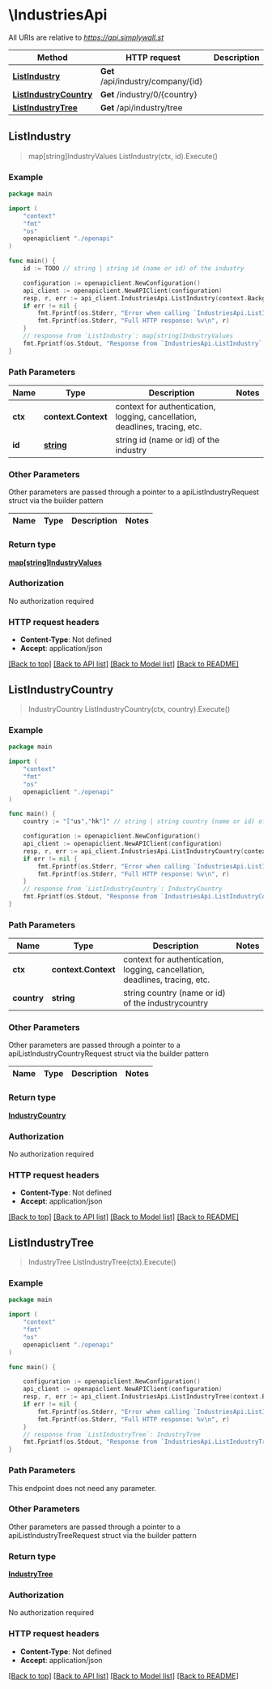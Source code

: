 # \IndustriesApi

All URIs are relative to *https://api.simplywall.st*

Method | HTTP request | Description
------------- | ------------- | -------------
[**ListIndustry**](IndustriesApi.md#ListIndustry) | **Get** /api/industry/company/{id} | 
[**ListIndustryCountry**](IndustriesApi.md#ListIndustryCountry) | **Get** /industry/0/{country} | 
[**ListIndustryTree**](IndustriesApi.md#ListIndustryTree) | **Get** /api/industry/tree | 



## ListIndustry

> map[string]IndustryValues ListIndustry(ctx, id).Execute()





### Example

```go
package main

import (
    "context"
    "fmt"
    "os"
    openapiclient "./openapi"
)

func main() {
    id := TODO // string | string id (name or id) of the industry

    configuration := openapiclient.NewConfiguration()
    api_client := openapiclient.NewAPIClient(configuration)
    resp, r, err := api_client.IndustriesApi.ListIndustry(context.Background(), id).Execute()
    if err != nil {
        fmt.Fprintf(os.Stderr, "Error when calling `IndustriesApi.ListIndustry``: %v\n", err)
        fmt.Fprintf(os.Stderr, "Full HTTP response: %v\n", r)
    }
    // response from `ListIndustry`: map[string]IndustryValues
    fmt.Fprintf(os.Stdout, "Response from `IndustriesApi.ListIndustry`: %v\n", resp)
}
```

### Path Parameters


Name | Type | Description  | Notes
------------- | ------------- | ------------- | -------------
**ctx** | **context.Context** | context for authentication, logging, cancellation, deadlines, tracing, etc.
**id** | [**string**](.md) | string id (name or id) of the industry | 

### Other Parameters

Other parameters are passed through a pointer to a apiListIndustryRequest struct via the builder pattern


Name | Type | Description  | Notes
------------- | ------------- | ------------- | -------------


### Return type

[**map[string]IndustryValues**](IndustryValues.md)

### Authorization

No authorization required

### HTTP request headers

- **Content-Type**: Not defined
- **Accept**: application/json

[[Back to top]](#) [[Back to API list]](../README.md#documentation-for-api-endpoints)
[[Back to Model list]](../README.md#documentation-for-models)
[[Back to README]](../README.md)


## ListIndustryCountry

> IndustryCountry ListIndustryCountry(ctx, country).Execute()





### Example

```go
package main

import (
    "context"
    "fmt"
    "os"
    openapiclient "./openapi"
)

func main() {
    country := "["us","hk"]" // string | string country (name or id) of the industrycountry

    configuration := openapiclient.NewConfiguration()
    api_client := openapiclient.NewAPIClient(configuration)
    resp, r, err := api_client.IndustriesApi.ListIndustryCountry(context.Background(), country).Execute()
    if err != nil {
        fmt.Fprintf(os.Stderr, "Error when calling `IndustriesApi.ListIndustryCountry``: %v\n", err)
        fmt.Fprintf(os.Stderr, "Full HTTP response: %v\n", r)
    }
    // response from `ListIndustryCountry`: IndustryCountry
    fmt.Fprintf(os.Stdout, "Response from `IndustriesApi.ListIndustryCountry`: %v\n", resp)
}
```

### Path Parameters


Name | Type | Description  | Notes
------------- | ------------- | ------------- | -------------
**ctx** | **context.Context** | context for authentication, logging, cancellation, deadlines, tracing, etc.
**country** | **string** | string country (name or id) of the industrycountry | 

### Other Parameters

Other parameters are passed through a pointer to a apiListIndustryCountryRequest struct via the builder pattern


Name | Type | Description  | Notes
------------- | ------------- | ------------- | -------------


### Return type

[**IndustryCountry**](IndustryCountry.md)

### Authorization

No authorization required

### HTTP request headers

- **Content-Type**: Not defined
- **Accept**: application/json

[[Back to top]](#) [[Back to API list]](../README.md#documentation-for-api-endpoints)
[[Back to Model list]](../README.md#documentation-for-models)
[[Back to README]](../README.md)


## ListIndustryTree

> IndustryTree ListIndustryTree(ctx).Execute()





### Example

```go
package main

import (
    "context"
    "fmt"
    "os"
    openapiclient "./openapi"
)

func main() {

    configuration := openapiclient.NewConfiguration()
    api_client := openapiclient.NewAPIClient(configuration)
    resp, r, err := api_client.IndustriesApi.ListIndustryTree(context.Background()).Execute()
    if err != nil {
        fmt.Fprintf(os.Stderr, "Error when calling `IndustriesApi.ListIndustryTree``: %v\n", err)
        fmt.Fprintf(os.Stderr, "Full HTTP response: %v\n", r)
    }
    // response from `ListIndustryTree`: IndustryTree
    fmt.Fprintf(os.Stdout, "Response from `IndustriesApi.ListIndustryTree`: %v\n", resp)
}
```

### Path Parameters

This endpoint does not need any parameter.

### Other Parameters

Other parameters are passed through a pointer to a apiListIndustryTreeRequest struct via the builder pattern


### Return type

[**IndustryTree**](IndustryTree.md)

### Authorization

No authorization required

### HTTP request headers

- **Content-Type**: Not defined
- **Accept**: application/json

[[Back to top]](#) [[Back to API list]](../README.md#documentation-for-api-endpoints)
[[Back to Model list]](../README.md#documentation-for-models)
[[Back to README]](../README.md)

